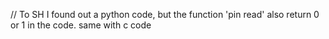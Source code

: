 // To SH
I found out a python code, but the function 'pin read' also return 0 or 1 in the code.
same with c code
